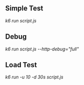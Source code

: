 ## Simple Test 
*k6 run script.js*

## Debug
*k6 run script.js --http-debug="full"*

## Load Test
*k6 run -u 10 -d 30s script.js*